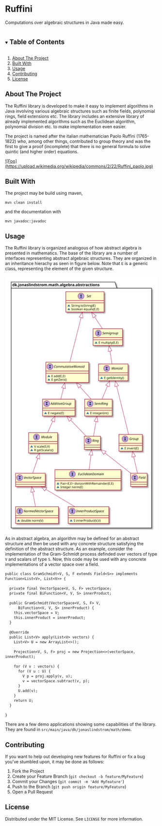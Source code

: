 <!-- PROJECT LOGO -->
<h1>Ruffini</h1>

<p>
    Computations over algebraic structures in Java made easy.
</p>

<!-- TABLE OF CONTENTS -->
<details open="open">
  <summary><h2 style="display: inline-block">Table of Contents</h2></summary>
  <ol>
    <li><a href="#about-the-project">About The Project</a></li>
    <li><a href="#built-with">Built With</a></li>
    <li><a href="#usage">Usage</a></li>
    <li><a href="#contributing">Contributing</a></li>
    <li><a href="#license">License</a></li>
  </ol>
</details>



<!-- ABOUT THE PROJECT -->
## About The Project

<p>
The Ruffini library is developed to make it easy to implement algorithms in Java involving various 
algebraic structures such as finite fields, polynomial rings, field extensions etc. The library includes 
an extensive library of already implemented algorithms such as the Euclidean algorithm, polynomial 
division etc. to make implementation even easier.
</p>
<p>
The project is named after the italian mathematician Paolo Ruffini (1765-1822) who, among other 
things, contributed to group theory and was the first to give a proof (incomplete) that there is no 
general formula to solve quintic (and higher order) equations.
</p>
<a href="https://en.wikipedia.org/wiki/Paolo_Ruffini" rel="Paolo Ruffini">![Foo](https://upload.wikimedia.org/wikipedia/commons/2/22/Ruffini_paolo.jpg)</a>

## Built With
The project may be build using maven,
```
mvn clean install
```
and the documentation with
```
mvn javadoc:javadoc
```

<!-- USAGE EXAMPLES -->
## Usage

The Ruffini library is organized analogous of how abstract algebra is presented in mathematics. The base of the library are a number of interfaces representing abstract algebraic structures. They are organized in an inheritance hierachy as seen in figure below. Note that `E` is a generic class, representing the element of the given structure.

<p align="center">
  <img src="abstractions.svg" align="center" alt="Inheritance diagram for abstract algebraic structures">
</p>

As in abstract algebra, an algorithm may be defined for an abstract structure and then be used with any concrete structure satisfying the definition of the abstract structure. As an example, consider the implementation of the Gram-Schmidt process definded over vectors of type `V` and scalars of type `S`. Now, this code may be used with any concrete implementations of a vector space over a field.

```
public class GramSchmidt<V, S, F extends Field<S>> implements Function<List<V>, List<V>> {

  private final VectorSpace<V, S, F> vectorSpace;
  private final BiFunction<V, V, S> innerProduct;

  public GramSchmidt(VectorSpace<V, S, F> V,
      BiFunction<V, V, S> innerProduct) {
    this.vectorSpace = V;
    this.innerProduct = innerProduct;
  }

  @Override
  public List<V> apply(List<V> vectors) {
    List<V> U = new ArrayList<>();

    Projection<V, S, F> proj = new Projection<>(vectorSpace, innerProduct);

    for (V v : vectors) {
      for (V u : U) {
        V p = proj.apply(v, u);
        v = vectorSpace.subtract(v, p);
      }
      U.add(v);
    }
    return U;
  }

}
```

There are a few demo applications showing some capabilities of the library. They are found in `src/main/java/dk/jonaslindstrom/math/demo`.

<!-- CONTRIBUTING -->
## Contributing

If you want to help out developing new features for Ruffini or fix a bug you've stumbled upon, it may be done as follows:

1. Fork the Project
2. Create your Feature Branch (`git checkout -b feature/MyFeature`)
3. Commit your Changes (`git commit -m 'Add MyFeature'`)
4. Push to the Branch (`git push origin feature/MyFeature`)
5. Open a Pull Request


<!-- LICENSE -->
## License

Distributed under the MIT License. See `LICENSE` for more information.

